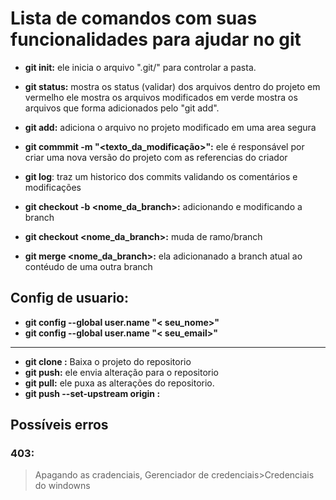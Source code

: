 # Lista de comandos com suas funcionalidades para ajudar no git

- **git init:** ele inicia o arquivo ".git/" para controlar a pasta.

- **git status:**
mostra os status (validar) dos arquivos dentro do projeto
em vermelho ele mostra os arquivos modificados
em verde mostra os arquivos que forma adicionados pelo "git add".

- **git add:** adiciona o arquivo no projeto modificado em uma area segura

- **git commmit -m "<texto_da_modificação>":** ele é responsável por criar uma nova versão do projeto com as referencias do criador

- **git log**: traz um historico dos commits validando os comentários e modificações

- **git checkout -b <nome_da_branch>:** adicionando e modificando a branch

- **git checkout <nome_da_branch>:** muda de ramo/branch

- **git merge <nome_da_branch>:** ela adicionanado a branch atual ao contéudo de uma outra branch
 



## Config de usuario:
- **git config --global user.name "< seu_nome>"**
- **git config --global user.name "< seu_email>"**
--------



- **git clone <url>:** Baixa o projeto do repositorio
- **git push:** ele envia alteração para o repositorio
- **git pull:** ele puxa as alterações do repositorio.
- **git push --set-upstream origin <branch>:**



## Possíveis erros
### 403:
 >Apagando as cradenciais, Gerenciador de credenciais>Credenciais do windowns



